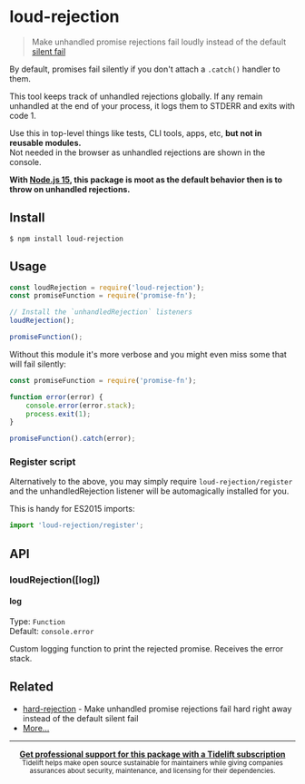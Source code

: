 # loud-rejection

> Make unhandled promise rejections fail loudly instead of the default [silent fail](https://gist.github.com/benjamingr/0237932cee84712951a2)

By default, promises fail silently if you don't attach a `.catch()` handler to them.

This tool keeps track of unhandled rejections globally. If any remain unhandled at the end of your process, it logs them to STDERR and exits with code 1.

Use this in top-level things like tests, CLI tools, apps, etc, **but not in reusable modules.**<br>
Not needed in the browser as unhandled rejections are shown in the console.

**With [Node.js 15](https://medium.com/@nodejs/node-js-v15-0-0-is-here-deb00750f278), this package is moot as the default behavior then is to throw on unhandled rejections.**


## Install

```
$ npm install loud-rejection
```


## Usage

```js
const loudRejection = require('loud-rejection');
const promiseFunction = require('promise-fn');

// Install the `unhandledRejection` listeners
loudRejection();

promiseFunction();
```

Without this module it's more verbose and you might even miss some that will fail silently:

```js
const promiseFunction = require('promise-fn');

function error(error) {
	console.error(error.stack);
	process.exit(1);
}

promiseFunction().catch(error);
```

### Register script

Alternatively to the above, you may simply require `loud-rejection/register` and the unhandledRejection listener will be automagically installed for you.

This is handy for ES2015 imports:

```js
import 'loud-rejection/register';
```


## API

### loudRejection([log])

#### log

Type: `Function`<br>
Default: `console.error`

Custom logging function to print the rejected promise. Receives the error stack.


## Related

- [hard-rejection](https://github.com/sindresorhus/hard-rejection) - Make unhandled promise rejections fail hard right away instead of the default silent fail
- [More…](https://github.com/sindresorhus/promise-fun)


---

<div align="center">
	<b>
		<a href="https://tidelift.com/subscription/pkg/npm-loud-rejection?utm_source=npm-loud-rejection&utm_medium=referral&utm_campaign=readme">Get professional support for this package with a Tidelift subscription</a>
	</b>
	<br>
	<sub>
		Tidelift helps make open source sustainable for maintainers while giving companies<br>assurances about security, maintenance, and licensing for their dependencies.
	</sub>
</div>
